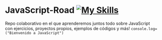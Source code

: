 # JavaScript-Road [![My Skills](https://skillicons.dev/icons?i=javascript&theme=dark)](https://skillicons.dev)
Repo colaborativo en el que aprenderemos juntos todo sobre JavaScript con ejercicios, proyectos propios, ejemplos de códigos y más! 
<code>console.log=("Bienvenido a JavaScript")</code>
